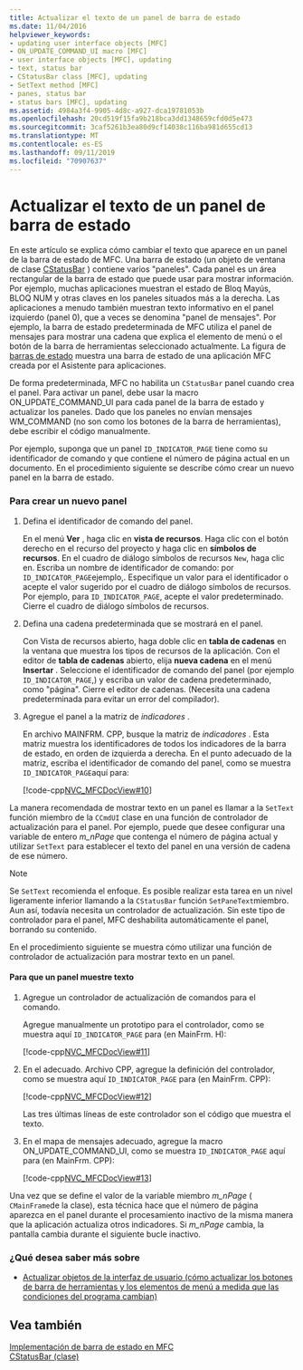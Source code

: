 ```yaml
---
title: Actualizar el texto de un panel de barra de estado
ms.date: 11/04/2016
helpviewer_keywords:
- updating user interface objects [MFC]
- ON_UPDATE_COMMAND_UI macro [MFC]
- user interface objects [MFC], updating
- text, status bar
- CStatusBar class [MFC], updating
- SetText method [MFC]
- panes, status bar
- status bars [MFC], updating
ms.assetid: 4984a3f4-9905-4d8c-a927-dca19781053b
ms.openlocfilehash: 20cd519f15fa9b218bca3dd1348659cfd0d5e473
ms.sourcegitcommit: 3caf5261b3ea80d9cf14038c116ba981d655cd13
ms.translationtype: MT
ms.contentlocale: es-ES
ms.lasthandoff: 09/11/2019
ms.locfileid: "70907637"
---
```

# <a name="updating-the-text-of-a-status-bar-pane"></a>Actualizar el texto de un panel de barra de estado

En este artículo se explica cómo cambiar el texto que aparece en un panel de la barra de estado de MFC. Una barra de estado (un objeto de ventana de clase [CStatusBar](../mfc/reference/cstatusbar-class.md) ) contiene varios "paneles". Cada panel es un área rectangular de la barra de estado que puede usar para mostrar información. Por ejemplo, muchas aplicaciones muestran el estado de Bloq Mayús, BLOQ NUM y otras claves en los paneles situados más a la derecha. Las aplicaciones a menudo también muestran texto informativo en el panel izquierdo (panel 0), que a veces se denomina "panel de mensajes". Por ejemplo, la barra de estado predeterminada de MFC utiliza el panel de mensajes para mostrar una cadena que explica el elemento de menú o el botón de la barra de herramientas seleccionado actualmente. La figura de [barras de estado](../mfc/status-bar-implementation-in-mfc.md) muestra una barra de estado de una aplicación MFC creada por el Asistente para aplicaciones.

De forma predeterminada, MFC no habilita un `CStatusBar` panel cuando crea el panel. Para activar un panel, debe usar la macro ON_UPDATE_COMMAND_UI para cada panel de la barra de estado y actualizar los paneles. Dado que los paneles no envían mensajes WM_COMMAND (no son como los botones de la barra de herramientas), debe escribir el código manualmente.

Por ejemplo, suponga que un panel `ID_INDICATOR_PAGE` tiene como su identificador de comando y que contiene el número de página actual en un documento. En el procedimiento siguiente se describe cómo crear un nuevo panel en la barra de estado.

### <a name="to-make-a-new-pane"></a>Para crear un nuevo panel

1. Defina el identificador de comando del panel.

   En el menú **Ver** , haga clic en **vista de recursos**. Haga clic con el botón derecho en el recurso del proyecto y haga clic en **símbolos de recursos**. En el cuadro de diálogo símbolos de recursos `New`, haga clic en. Escriba un nombre de identificador de comando: por `ID_INDICATOR_PAGE`ejemplo,. Especifique un valor para el identificador o acepte el valor sugerido por el cuadro de diálogo símbolos de recursos. Por ejemplo, para `ID_INDICATOR_PAGE`, acepte el valor predeterminado. Cierre el cuadro de diálogo símbolos de recursos.

1. Defina una cadena predeterminada que se mostrará en el panel.

   Con Vista de recursos abierto, haga doble clic en **tabla de cadenas** en la ventana que muestra los tipos de recursos de la aplicación. Con el editor de **tabla de cadenas** abierto, elija **nueva cadena** en el menú **Insertar** . Seleccione el identificador de comando del panel (por ejemplo `ID_INDICATOR_PAGE`,) y escriba un valor de cadena predeterminado, como "página". Cierre el editor de cadenas. (Necesita una cadena predeterminada para evitar un error del compilador).

1. Agregue el panel a la matriz de *indicadores* .

   En archivo MAINFRM. CPP, busque la matriz de *indicadores* . Esta matriz muestra los identificadores de todos los indicadores de la barra de estado, en orden de izquierda a derecha. En el punto adecuado de la matriz, escriba el identificador de comando del panel, como se muestra `ID_INDICATOR_PAGE`aquí para:

   [!code-cpp[NVC_MFCDocView#10](../mfc/codesnippet/cpp/updating-the-text-of-a-status-bar-pane_1.cpp)]

La manera recomendada de mostrar texto en un panel es llamar a la `SetText` función miembro de la `CCmdUI` clase en una función de controlador de actualización para el panel. Por ejemplo, puede que desee configurar una variable de entero *m_nPage* que contenga el número de página actual y utilizar `SetText` para establecer el texto del panel en una versión de cadena de ese número.

> [!NOTE]
>  Se `SetText` recomienda el enfoque. Es posible realizar esta tarea en un nivel ligeramente inferior llamando a la `CStatusBar` función `SetPaneText`miembro. Aun así, todavía necesita un controlador de actualización. Sin este tipo de controlador para el panel, MFC deshabilita automáticamente el panel, borrando su contenido.

En el procedimiento siguiente se muestra cómo utilizar una función de controlador de actualización para mostrar texto en un panel.

#### <a name="to-make-a-pane-display-text"></a>Para que un panel muestre texto

1. Agregue un controlador de actualización de comandos para el comando.

   Agregue manualmente un prototipo para el controlador, como se muestra aquí `ID_INDICATOR_PAGE` para (en MainFrm. H):

   [!code-cpp[NVC_MFCDocView#11](../mfc/codesnippet/cpp/updating-the-text-of-a-status-bar-pane_2.h)]

1. En el adecuado. Archivo CPP, agregue la definición del controlador, como se muestra aquí `ID_INDICATOR_PAGE` para (en MainFrm. CPP):

   [!code-cpp[NVC_MFCDocView#12](../mfc/codesnippet/cpp/updating-the-text-of-a-status-bar-pane_3.cpp)]

   Las tres últimas líneas de este controlador son el código que muestra el texto.

1. En el mapa de mensajes adecuado, agregue la macro ON_UPDATE_COMMAND_UI, como se muestra `ID_INDICATOR_PAGE` aquí para (en MainFrm. CPP):

   [!code-cpp[NVC_MFCDocView#13](../mfc/codesnippet/cpp/updating-the-text-of-a-status-bar-pane_4.cpp)]

Una vez que se define el valor de la variable miembro *m_nPage* ( `CMainFrame`de la clase), esta técnica hace que el número de página aparezca en el panel durante el procesamiento inactivo de la misma manera que la aplicación actualiza otros indicadores. Si *m_nPage* cambia, la pantalla cambia durante el siguiente bucle inactivo.

### <a name="what-do-you-want-to-know-more-about"></a>¿Qué desea saber más sobre

- [Actualizar objetos de la interfaz de usuario (cómo actualizar los botones de barra de herramientas y los elementos de menú a medida que las condiciones del programa cambian)](../mfc/how-to-update-user-interface-objects.md)

## <a name="see-also"></a>Vea también

[Implementación de barra de estado en MFC](../mfc/status-bar-implementation-in-mfc.md)<br/>
[CStatusBar (clase)](../mfc/reference/cstatusbar-class.md)
